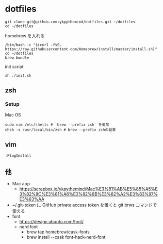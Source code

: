 # dotfiles

```
git clone git@github.com:ykpythemind/dotfiles.git ~/dotfiles
cd ~/dotfiles
```

homebrew を入れる

```
/bin/bash -c "$(curl -fsSL https://raw.githubusercontent.com/Homebrew/install/master/install.sh)"
cd ~/dotfiles
brew bundle
```

init script

```
sh ./init.sh
```

## zsh

### Setup

Mac OS

```
sudo vim /etc/shells # `brew --prefix zsh` を追加
chsh -s /usr/local/bin/zsh # brew --prefix zshの結果
```

## vim

```
:PlugInstall
```

## 他

- Mac app
  - https://scrapbox.io/ykpythemind/Mac%E3%81%AB%E5%85%A5%E3%82%8C%E3%81%A6%E3%82%8B%E3%82%A2%E3%83%97%E3%83%AA
- ~/.git-token に GitHub private access token を置くと git brws コマンドで使える
- font
  - https://design.ubuntu.com/font/
  - nerd font
    - brew tap homebrew/cask-fonts
    - brew install --cask font-hack-nerd-font
